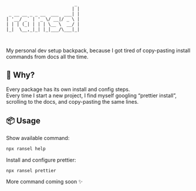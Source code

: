 ```
                          _  
                         | | 
 _ __ __ _ _ __  ___  ___| | 
| '__/ _` | '_ \/ __|/ _ \ | 
| | | (_| | | | \__ \  __/ | 
|_|  \__,_|_| |_|___/\___|_| 
                                           
                                                                                   

```
                             

My personal dev setup backpack, because I got tired of copy-pasting install commands from docs all the time.

## 📝 Why?

Every package has its own install and config steps.  
Every time I start a new project, I find myself googling “prettier install”, scrolling to the docs, and copy-pasting the same lines.

## 📦 Usage

Show available command:

```bash
npx ransel help
```

Install and configure prettier:

```bash
npx ransel prettier
```

More command coming soon ✨
